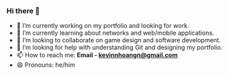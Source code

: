 ### Hi there 👋

- 🔭 I’m currently working on my portfolio and looking for work.
- 🌱 I’m currently learning about networks and web/mobile applications.
- 👯 I’m looking to collaborate on game design and software development.
- 🤔 I’m looking for help with understanding Git and designing my portfolio.
- 📫 How to reach me: **Email - kevinnhoangn@gmail.com**
- 😄 Pronouns: he/him
